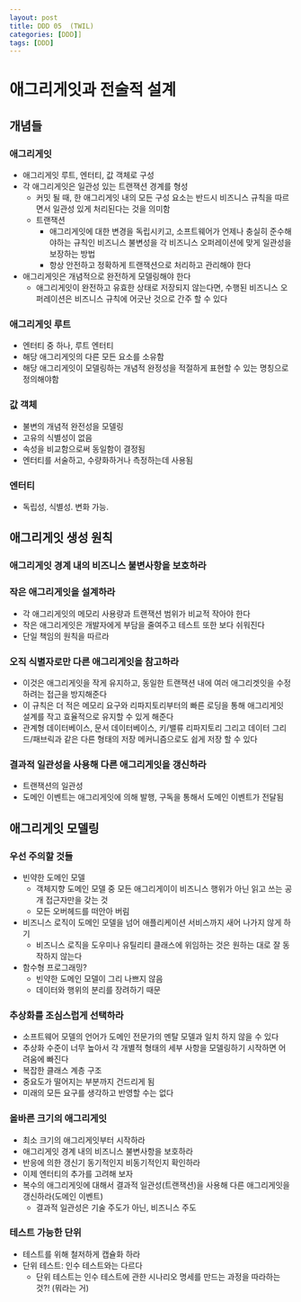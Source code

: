 ```yaml
---
layout: post
title: DDD 05  (TWIL)
categories: [DDD]]
tags: [DDD]
---
```


# 애그리게잇과 전술적 설계 

## 개념들

### 애그리게잇
 - 애그리게잇 루트, 엔터티, 값 객체로 구성
 - 각 애그리게잇은 일관성 있는 트랜잭션 경계를 형성
     - 커밋 될 때, 한 애그리게잇 내의 모든 구성 요소는 반드시 비즈니스 규칙을 따르면서 일관성 있게 처리된다는 것을 의미함
     - 트랜잭션
          - 애그리게잇에 대한 변경을 독립시키고, 소프트웨어가 언제나 충실히 준수해야하는 규칙인 비즈니스 불변성을 각 비즈니스 오퍼레이션에 맞게 일관성을 보장하는 방법
          - 항상 안전하고 정확하게 트랜잭션으로 처리하고 관리해야 한다
 - 애그리게잇은 개념적으로 완전하게 모델링해야 한다
     - 애그리게잇이 완전하고 유효한 상태로 저장되지 않는다면, 수행된 비즈니스 오퍼레이션은 비즈니스 규칙에 어긋난 것으로 간주 할 수 있다

### 애그리게잇 루트
 - 엔터티 중 하나, 루트 엔터티
 - 해당 애그리게잇의 다른 모든 요소를 소유함
 - 해당 애그리게잇이 모델링하는 개념적 완정성을 적절하게 표현할 수 있는 명칭으로 정의해야함

### 값 객체 
 - 불변의 개념적 완전성을 모델링
 - 고유의 식별성이 없음
 - 속성을 비교함으로써 동일함이 결정됨
 - 엔터티를 서술하고, 수량화하거나 측정하는데 사용됨

### 엔터티
 - 독립성, 식별성. 변화 가능.

## 애그리게잇 생성 원칙
 
### 애그리게잇 경계 내의 비즈니스 불변사항을 보호하라

### 작은 애그리게잇을 설계하라
 - 각 애그리게잇의 메모리 사용량과 트랜잭션 범위가 비교적 작아야 한다
 - 작은 애그리게잇은 개발자에게 부담을 줄여주고 테스트 또한 보다 쉬워진다
 - 단일 책임의 원칙을 따르라

### 오직 식별자로만 다른 애그리게잇을 참고하라
 - 이것은 애그리게잇을 작게 유지하고, 동일한 트랜잭션 내에 여러 애그리겟잇을 수정하려는 접근을 방지해준다
 - 이 규칙은 더 적은 메모리 요구와 리파지토리부터의 빠른 로딩을 통해 애그리게잇 설계를 작고 효율적으로 유지할 수 있게 해준다
 - 관계형 데이터베이스, 문서 데이터베이스, 키/밸류 리파지토리 그리고 데이터 그리드/패브릭과 같은 다른 형태의 저장 메커니즘으로도 쉽게 저장 할 수 있다

### 결과적 일관성을 사용해 다른 애그리게잇을 갱신하라
 - 트랜잭션의 일관성
 - 도메인 이벤트는 애그리게잇에 의해 발행, 구독을 통해서 도메인 이벤트가 전달됨

## 애그리게잇 모델링

### 우선 주의할 것들 
 - 빈약한 도메인 모델
     - 객체지향 도메인 모델 중 모든 애그리게이이 비즈니스 행위가 아닌 읽고 쓰는 공개 접근자만을 갖는 것
     - 모든 오버헤드를 떠안아 버림
 - 비즈니스 로직이 도메인 모델을 넘어 애플리케이션 서비스까지 새어 나가지 않게 하기
     - 비즈니스 로직을 도우미나 유틸리티 클래스에 위임하는 것은 원하는 대로 잘 동작하지 않는다
 - 함수형 프로그래밍? 
     - 빈약한 도메인 모델이 그리 나쁘지 않음
     - 데이터와 행위의 분리를 장려하기 때문

### 추상화를 조심스럽게 선택하라
 - 소프트웨어 모델의 언어가 도메인 전문가의 멘탈 모델과 일치 하지 않을 수 있다
 - 추상화 수준이 너무 높아서 각 개별적 형태의 세부 사항을 모델링하기 시작하면 어려움에 빠진다
 - 복잡한 클래스 계층 구조
 - 중요도가 떨어지는 부분까지 건드리게 됨
 - 미래의 모든 요구를 생각하고 반영할 수는 없다

### 올바른 크기의 애그리게잇
 - 최소 크기의 애그리게잇부터 시작하라
 - 애그리게잇 경계 내의 비즈니스 불변사항을 보호하라
 - 반응에 의한 갱신기 동기적인지 비동기적인지 확인하라
 - 이제 엔터티의 추가를 고려해 보자
 - 복수의 애그리게잇에 대해서 결과적 일관성(트랜잭션)을 사용해 다른 애그리게잇을 갱신하라(도메인 이벤트)
     - 결과적 일관성은 기술 주도가 아닌, 비즈니스 주도

### 테스트 가능한 단위
 - 테스트를 위해 철저하게 캡슐화 하라
 - 단위 테스트: 인수 테스트와는 다르다
    - 단위 테스트는 인수 테스트에 관한 시나리오 명세를 만드는 과정을 따라하는 것?! (뭐라는 거)
 


